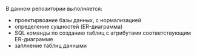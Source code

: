 В данном репозитории выполняется:
- проектирвоание базы данных, с нормализацией
- определение сущностей (ER-диаграмма)
- SQL команды по созданию таблиц с атрибутами соответствующим ER-диаграмме
- заплнение таблиц данными
